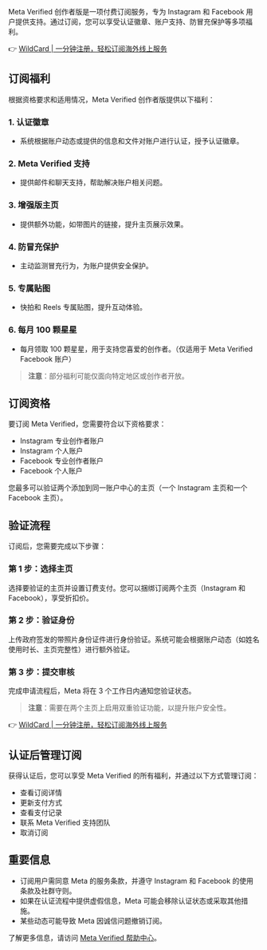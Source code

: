 Meta Verified 创作者版是一项付费订阅服务，专为 Instagram 和 Facebook 用户提供支持。通过订阅，您可以享受认证徽章、账户支持、防冒充保护等多项福利。

👉 [WildCard | 一分钟注册，轻松订阅海外线上服务](https://bit.ly/bewildcard)

## 订阅福利

根据资格要求和适用情况，Meta Verified 创作者版提供以下福利：

### 1. 认证徽章
- 系统根据账户动态或提供的信息和文件对账户进行认证，授予认证徽章。

### 2. Meta Verified 支持
- 提供邮件和聊天支持，帮助解决账户相关问题。

### 3. 增强版主页
- 提供额外功能，如带图片的链接，提升主页展示效果。

### 4. 防冒充保护
- 主动监测冒充行为，为账户提供安全保护。

### 5. 专属贴图
- 快拍和 Reels 专属贴图，提升互动体验。

### 6. 每月 100 颗星星
- 每月领取 100 颗星星，用于支持您喜爱的创作者。（仅适用于 Meta Verified Facebook 账户）

> **注意**：部分福利可能仅面向特定地区或创作者开放。

## 订阅资格

要订阅 Meta Verified，您需要符合以下资格要求：

- Instagram 专业创作者账户
- Instagram 个人账户
- Facebook 专业创作者账户
- Facebook 个人账户

您最多可以验证两个添加到同一账户中心的主页（一个 Instagram 主页和一个 Facebook 主页）。

## 验证流程

订阅后，您需要完成以下步骤：

### 第 1 步：选择主页
选择要验证的主页并设置订费支付。您可以捆绑订阅两个主页（Instagram 和 Facebook），享受折扣价。

### 第 2 步：验证身份
上传政府签发的带照片身份证件进行身份验证。系统可能会根据账户动态（如姓名使用时长、主页完整性）进行额外验证。

### 第 3 步：提交审核
完成申请流程后，Meta 将在 3 个工作日内通知您验证状态。

> **注意**：需要在两个主页上启用双重验证功能，以提升账户安全性。

👉 [WildCard | 一分钟注册，轻松订阅海外线上服务](https://bit.ly/bewildcard)

## 认证后管理订阅

获得认证后，您可以享受 Meta Verified 的所有福利，并通过以下方式管理订阅：

- 查看订阅详情
- 更新支付方式
- 查看支付记录
- 联系 Meta Verified 支持团队
- 取消订阅

## 重要信息

- 订阅用户需同意 Meta 的服务条款，并遵守 Instagram 和 Facebook 的使用条款及社群守则。
- 如果在认证流程中提供虚假信息，Meta 可能会移除认证状态或采取其他措施。
- 某些动态可能导致 Meta 因诚信问题撤销订阅。

了解更多信息，请访问 [Meta Verified 帮助中心](https://bit.ly/bewildcard)。